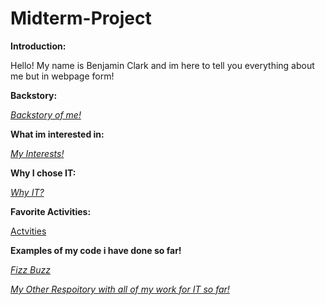 # Midterm-Project

**Introduction:** 

Hello! My name is Benjamin Clark and im here to tell you everything about me but in webpage form!

**Backstory:** 

[_Backstory of me!_](https://github.com/Bennclark2002/Midterm-Project/blob/3246d0a37d1dc22116a48f1a7788ad3dab64b21b/Backstory.md)

**What im interested in:**

[_My Interests!_](https://github.com/Bennclark2002/Midterm-Project/blob/3e0cdae48a425a0983ef52f509dfe550db019b35/Interests.md)

**Why I chose IT:**

[_Why IT?_](https://github.com/Bennclark2002/Midterm-Project/blob/41c3db55d3ae5a52a3fd848c40b7bc8e6518aabb/Why%20I%20Chose%20IT.md)

**Favorite Activities:**

[Actvities](https://github.com/Bennclark2002/Midterm-Project/blob/4cdddc171dda8bc8164c46063b95da6ac83d2175/Favorite%20Activities.md)

**Examples of my code i have done so far!**

[_Fizz Buzz_](https://github.com/Bennclark2002/Midterm-Project/blob/b3587fc58ec2c1fa66529b4e7fcec3b9b2a28686/Fizzbuzz.py)

[_My Other Respoitory with all of my work for IT so far!_](https://github.com/Bennclark2002/IT1000-1040.git)
